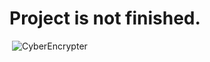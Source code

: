 # Project is not finished.
‎ 
![CyberEncrypter](https://github.com/user-attachments/assets/fd2b3a75-b347-42f3-8f3d-70055b0b20be)

